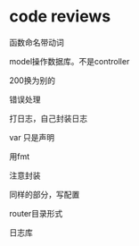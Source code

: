 # code reviews

函数命名带动词

model操作数据库。不是controller

200换为别的

错误处理

打日志，自己封装日志

var 只是声明

用fmt

注意封装

同样的部分，写配置

router目录形式

日志库
